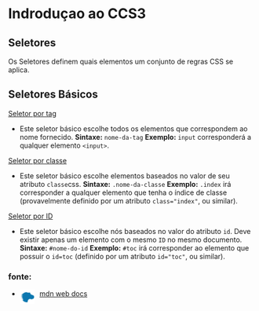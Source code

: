 # Indroduçao ao CCS3
## Seletores

Os Seletores definem quais elementos um conjunto de regras CSS se aplica.
## Seletores Básicos
[Seletor por tag]("https://developer.mozilla.org/en-US/docs/Web/CSS/Type_selectors")
 *   Este seletor básico escolhe todos os elementos que correspondem ao nome fornecido.
**Sintaxe:** ``nome-da-tag``
**Exemplo:** ``input`` corresponderá a qualquer elemento ``<input>``.

[Seletor por classe]("https://developer.mozilla.org/en-US/docs/Web/CSS/Class_selectors")
*    Este seletor básico escolhe elementos baseados no valor de seu atributo ```classe```css.
    **Sintaxe:** ``.nome-da-classe``
    **Exemplo:** ``.index`` irá corresponder a qualquer elemento que tenha o índice de classe (provavelmente definido por um atributo ``class="index"``, ou similar).

[Seletor por ID]("https://developer.mozilla.org/en-US/docs/Web/CSS/ID_selectors")
* Este seletor básico escolhe nós baseados no valor do atributo ``id``. Deve existir apenas um elemento com o mesmo ``ID`` no mesmo documento.
    **Sintaxe:** ``#nome-do-id``
    **Exemplo:** ``#toc`` irá corresponder ao elemento que possuir o ``id=toc`` (definido por um atributo ``id="toc"``, ou similar).
### fonte:
*  [<img src="images/logo_mnd.jpg"
     alt="Markdown Monster icon"
     style="float: left; margin-right: 10px; width: 30px" /> mdn web docs ]("https://developer.mozilla.org/pt-BR/docs/Web/CSS/CSS_Selectors")